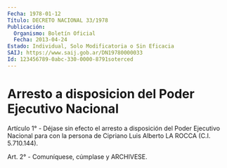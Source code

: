 ```yaml
---
Fecha: 1978-01-12
Título: DECRETO NACIONAL 33/1978
Publicación:
  Organismo: Boletín Oficial
  Fecha: 2013-04-24
Estado: Individual, Solo Modificatoria o Sin Eficacia
SAIJ: https://www.saij.gob.ar/DN19780000033
Id: 123456789-0abc-330-0000-8791soterced
---
```

# Arresto a disposicion del Poder Ejecutivo Nacional

<a id="1"></a>
Artículo 1° - Déjase sin efecto el arresto a disposición del Poder Ejecutivo Nacional para con la persona de Cipriano Luis Alberto LA ROCCA (C.I. 5.710.144).

<a id="2"></a>
Art. 2° - Comuníquese, cúmplase y ARCHIVESE.